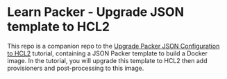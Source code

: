 # Learn Packer - Upgrade JSON template to HCL2

This repo is a companion repo to the [Upgrade Packer JSON Configuration to HCL2](https://developer.hashicorp.com/packer/tutorials/configuration-language/upgrade-json-hcl2) tutorial, containing a JSON Packer template to build a Docker image. In the tutorial, you will upgrade this template to HCL2 then add provisioners and post-processing to this image.

